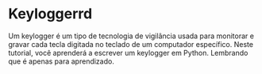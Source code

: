 # Keyloggerrd
Um keylogger é um tipo de tecnologia de vigilância usada para monitorar e gravar cada tecla digitada no teclado de um computador específico. Neste tutorial, você aprenderá a escrever um keylogger em Python. Lembrando que é apenas para aprendizado.
